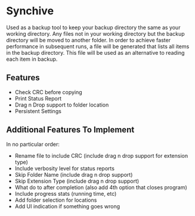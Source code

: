 # Synchive
Used as a backup tool to keep your backup directory the same as your working directory.
Any files not in your working directory but the backup directory will be moved to another folder.
In order to achieve faster performance in subsequent runs, a file will be generated that lists all
items in the backup directory. This file will be used as an alternative to reading each item in backup. 

## Features
- Check CRC before copying
- Print Status Report
- Drag n Drop support to folder location
- Persistent Settings

## Additional Features To Implement
In no particular order:
- Rename file to include CRC (include drag n drop support for extension type)
- Include verbosity level for status reports
- Skip Folder Name (include drag n drop support)
- Skip Extension Type (include drag n drop support)
- What do to after completion (also add 4th option that closes program)
- Include progress stats (running time, etc)
- Add folder selection for locations
- Add UI indication if something goes wrong